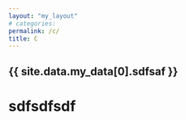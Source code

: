 ```yaml
---
layout: "my_layout"
# categories: 
permalink: /c/
title: C
---
```


## {{ site.data.my_data[0].sdfsaf }}
# sdfsdfsdf

